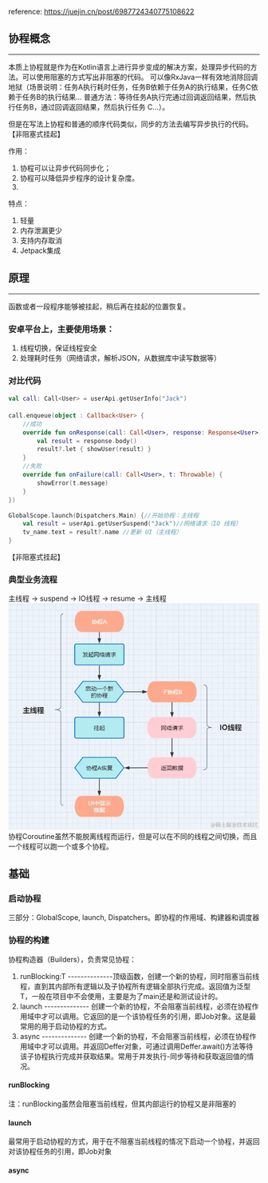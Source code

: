 reference: https://juejin.cn/post/6987724340775108622

## 协程概念

-------------
本质上协程就是作为在Kotlin语言上进行异步变成的解决方案，处理异步代码的方法。可以使用阻塞的方式写出非阻塞的代码。
可以像RxJava一样有效地消除回调地狱（场景说明：任务A执行耗时任务，任务B依赖于任务A的执行结果，任务C依赖于任务B的执行结果...
普通方法：等待任务A执行完通过回调返回结果，然后执行任务B，通过回调返回结果，然后执行任务 C...）。

但是在写法上协程和普通的顺序代码类似，同步的方法去编写异步执行的代码。【非阻塞式挂起】

作用：
1.	协程可以让异步代码同步化；
2.	协程可以降低异步程序的设计复杂度。 
3. 
特点：
1.	轻量
2.	内存泄漏更少
3.	支持内存取消
4.	Jetpack集成

## 原理

-------------
函数或者一段程序能够被挂起，稍后再在挂起的位置恢复。

### 安卓平台上，主要使用场景：
1.	线程切换，保证线程安全
2.	处理耗时任务（网络请求，解析JSON，从数据库中读写数据等）

### 对比代码
```kotlin
val call: Call<User> = userApi.getUserInfo("Jack")

call.enqueue(object : Callback<User> {
    //成功
    override fun onResponse(call: Call<User>, response: Response<User>) {
        val result = response.body()
        result?.let { showUser(result) }
    }
    //失败
    override fun onFailure(call: Call<User>, t: Throwable) {
        showError(t.message)
    }
})
```

```kotlin
GlobalScope.launch(Dispatchers.Main) {//开始协程：主线程
    val result = userApi.getUserSuspend("Jack")//网络请求（IO 线程）
    tv_name.text = result?.name //更新 UI（主线程）
}
```

【非阻塞式挂起】
### 典型业务流程 
主线程 -> suspend -> IO线程 -> resume -> 主线程
![img.png](协程A切换IO线程流程图.png)
协程Coroutine虽然不能脱离线程而运行，但是可以在不同的线程之间切换，而且一个线程可以跑一个或多个协程。

## 基础
### 启动协程
三部分：GlobalScope, launch, Dispatchers。即协程的作用域、构建器和调度器

### 协程的构建
协程构造器（Builders），负责常见协程：
1. runBlocking:T --------------顶级函数，创建一个新的协程，同时阻塞当前线程，直到其内部所有逻辑以及子协程所有逻辑全部执行完成。返回值为泛型T，一般在项目中不会使用，主要是为了main还是和测试设计的。
2. launch -------------- 创建一个新的协程，不会阻塞当前线程，必须在协程作用域中才可以调用。它返回的是一个该协程任务的引用，即Job对象。这是最常用的用于启动协程的方式。
3. async -------------- 创建一个新的协程，不会阻塞当前线程，必须在协程作用域中才可以调用。并返回Deffer对象，可通过调用Deffer.await()方法等待该子协程执行完成并获取结果。常用于并发执行-同步等待和获取返回值的情况。

#### runBlocking
注：runBlocking虽然会阻塞当前线程，但其内部运行的协程又是非阻塞的
#### launch
最常用于启动协程的方式，用于在不阻塞当前线程的情况下启动一个协程，并返回对该协程任务的引用，即Job对象
#### async

